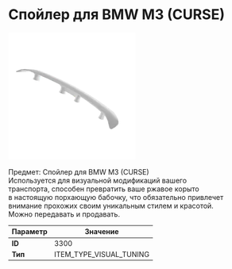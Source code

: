 # Спойлер для BMW M3 (CURSE)

![Item Image](../img/3300.webp?raw=true)

Предмет: Спойлер для BMW M3 (CURSE)<br>Используется для визуальной модификаций вашего<br>транспорта, способен превратить ваше ржавое корыто<br>в настоящую порхающую бабочку, что обязательно привлечет<br>внимание прохожих своим уникальным стилем и красотой.<br>Можно передавать и продавать.


| Параметр | Значение |
|----------|----------|
| **ID** | 3300 |
| **Тип** | ITEM_TYPE_VISUAL_TUNING |

